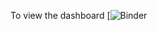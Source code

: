 To view the dashboard 
[![Binder](https://mybinder.org/v2/gh/Yosefgid/Covid-19-Dashboard/HEAD?urlpath=%2Fvoila%2Frender%2FNewDashBoard.ipynb)

